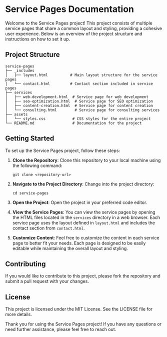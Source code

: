 # Service Pages Documentation

Welcome to the Service Pages project! This project consists of multiple service pages that share a common layout and styling, providing a cohesive user experience. Below is an overview of the project structure and instructions on how to set it up.

## Project Structure

```
service-pages
├── _includes
│   ├── layout.html          # Main layout structure for the service pages
│   └── contact.html         # Contact section included in service pages
├── services
│   ├── web-development.html  # Service page for web development
│   ├── seo-optimization.html  # Service page for SEO optimization
│   ├── content-creation.html  # Service page for content creation
│   └── consulting.html        # Service page for consulting services
├── assets
│   └── styles.css            # CSS styles for the entire project
└── README.md                 # Documentation for the project
```

## Getting Started

To set up the Service Pages project, follow these steps:

1. **Clone the Repository**: 
   Clone this repository to your local machine using the following command:
   ```
   git clone <repository-url>
   ```

2. **Navigate to the Project Directory**: 
   Change into the project directory:
   ```
   cd service-pages
   ```

3. **Open the Project**: 
   Open the project in your preferred code editor.

4. **View the Service Pages**: 
   You can view the service pages by opening the HTML files located in the `services` directory in a web browser. Each service page uses the layout defined in `layout.html` and includes the contact section from `contact.html`.

5. **Customize Content**: 
   Feel free to customize the content in each service page to better fit your needs. Each page is designed to be easily editable while maintaining the overall layout and styling.

## Contributing

If you would like to contribute to this project, please fork the repository and submit a pull request with your changes.

## License

This project is licensed under the MIT License. See the LICENSE file for more details.

Thank you for using the Service Pages project! If you have any questions or need further assistance, please feel free to reach out.